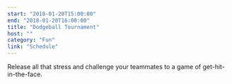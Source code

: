 ```yaml
---
start: "2018-01-20T15:00:00"
end: "2018-01-20T16:00:00"
title: "Dodgeball Tournament"
host: ""
category: "Fun"
link: "Schedule"
---
```

Release all that stress and challenge your teammates to a game of get-hit-in-the-face.